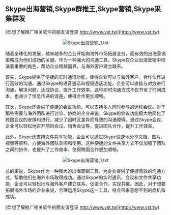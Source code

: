 ## **Skype出海营销,Skype群推王,Skype营销,Skype采集群发**

[😍想了解推广相关软件的朋友请登录 http://www.vst.tw](http://www.vst.tw)

 <center><img src="https://vst.tw/MP4/tuiguang/png/7.png" alt="Skype出海营销_1.txt"></center>

随着全球化的发展，越来越多的企业开始向海外市场拓展业务，而有效的出海营销策略成为他们成功的关键。作为一种强大的沟通工具，Skype在企业出海营销中扮演着重要的角色，帮助企业跨越国界，与海外客户建立联系。

首先，Skype提供了便捷的实时通讯功能，使得企业可以与海外客户、合作伙伴进行高效的沟通。通过Skype的语音通话和视频通话功能，企业可以直接与对方进行沟通，解决问题，达成协议，提升工作效率。这种即时沟通方式不仅节省了时间成本，也减少了信息传递的误差，使得合作更加顺畅。

其次，Skype还提供了便捷的会议功能，可以支持多人同时参与的远程会议。对于那些需要与海外团队进行讨论、协商的企业来说，Skype的会议功能极大地简化了跨国会议的安排和进行，减少了因时区差异而导致的沟通障碍。通过Skype会议，企业可以轻松地召开项目会议、销售会议等，促进团队合作，提升工作效率。

此外，Skype还支持文件共享功能，企业可以通过Skype快速地分享文档、图片、视频等资料，方便海外团队查阅和使用。这种便捷的文件共享方式不仅加强了团队之间的协作，也提升了工作效率，使得跨国合作更加顺畅。

 <center><img src="https://vst.tw/MP4/tuiguang/png/7.png" alt="Skype出海营销_1.txt"></center>

总的来说，Skype作为一种强大的出海营销工具，为企业提供了便捷高效的沟通方式，帮助他们在海外市场取得成功。通过Skype的实时通讯、会议和文件共享功能，企业可以轻松地与海外客户建立联系，促进合作，实现共赢。因此，对于想要拓展海外市场的企业来说，合理运用Skype这一工具，将会带来意想不到的商机和成功。

[😍想了解推广相关软件的朋友请登录 http://www.vst.tw](http://www.vst.tw)



